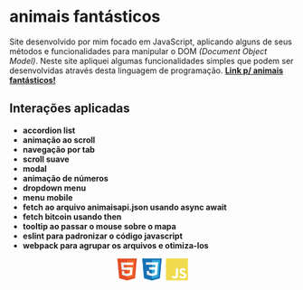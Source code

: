 # animais fantásticos

Site desenvolvido por mim focado em JavaScript, aplicando alguns de seus métodos e funcionalidades para manipular o DOM _(Document Object Model)_. Neste site apliquei algumas funcionalidades simples que podem ser desenvolvidas através desta linguagem de programação.
**[Link p/ animais fantásticos!](https://pedrohenriquesampaionovaes.github.io/animais-fantasticos/)**

## Interações aplicadas

- **accordion list**
- **animação ao scroll**
- **navegação por tab**
- **scroll suave**
- **modal**
- **animação de números**
- **dropdown menu**
- **menu mobile**
- **fetch ao arquivo animaisapi.json usando async await**
- **fetch bitcoin usando then**
- **tooltip ao passar o mouse sobre o mapa**
- **eslint para padronizar o código javascript**
- **webpack para agrupar os arquivos e otimiza-los**

<div align="center"> 
  <img src="https://raw.githubusercontent.com/devicons/devicon/master/icons/html5/html5-original.svg" width="40" title="HTML5">
  <img src="https://raw.githubusercontent.com/devicons/devicon/master/icons/css3/css3-original.svg" width="40" title="CSS3">
  <img src="https://raw.githubusercontent.com/devicons/devicon/master/icons/javascript/javascript-plain.svg" width="40" title="JavaScript">
</div>
